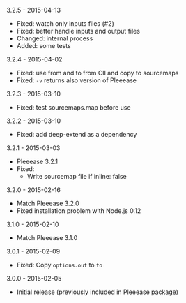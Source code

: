 3.2.5 - 2015-04-13

* Fixed: watch only inputs files (#2)
* Fixed: better handle inputs and output files
* Changed: internal process
* Added: some tests

3.2.4 - 2015-04-02

* Fixed: use from and to from ClI and copy to sourcemaps
* Fixed: `-v` returns also version of Pleeease

3.2.3 - 2015-03-10

* Fixed: test sourcemaps.map before use

3.2.2 - 2015-03-10

* Fixed: add deep-extend as a dependency

3.2.1 - 2015-03-03

* Pleeease 3.2.1
* Fixed:
  * Write sourcemap file if inline: false

3.2.0 - 2015-02-16

* Match Pleeease 3.2.0
* Fixed installation problem with Node.js 0.12

3.1.0 - 2015-02-10

* Match Pleeease 3.1.0

3.0.1 - 2015-02-09

* Fixed: Copy `options.out` to `to`

3.0.0 - 2015-02-05

* Initial release (previously included in Pleeease package)